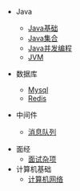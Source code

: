 
* Java

  * [Java基础](./docs/a-1Java基础.md)
  * [Java集合](./docs/a-2Java集合.md)
  * [Java并发编程](./docs/a-3Java并发编程.md)
  * [JVM](./docs/a-4JVM.md)
* 数据库

  * [Mysql](./docs/b-1Mysql.md)
  * [Redis](./docs/b-2Redis.md)
* 中间件

  * [消息队列](./docs/c-1消息队列.md)

- 面经
  - [面试杂项](./docs/面经杂项.md)
- 计算机基础
  - [计算机网络](./docs/计算机网络.md)

